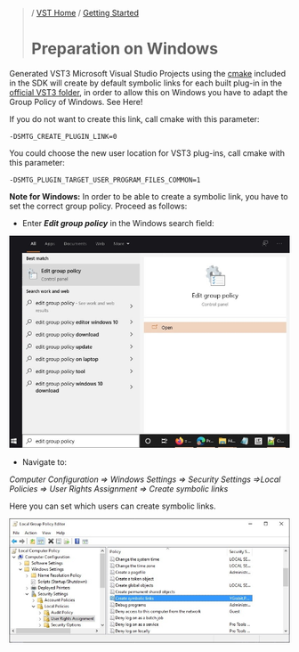 >/ [VST Home](/Index.md) / [Getting Started](../Getting+Started/Index.md)
>
># Preparation on Windows

Generated VST3 Microsoft Visual Studio Projects using the [cmake](https://cmake.org/) included in the SDK will create by default symbolic links for each built plug-in in the [official VST3 folder](../Technical+Documentation/Locations+Format/Plugin+Locations.md), in order to allow this on Windows you have to adapt the Group Policy of Windows. See Here!

If you do not want to create this link, call cmake with this parameter:

    -DSMTG_CREATE_PLUGIN_LINK=0

You could choose the new user location for VST3 plug-ins, call cmake with this parameter:

    -DSMTG_PLUGIN_TARGET_USER_PROGRAM_FILES_COMMON=1

**Note for Windows:** In order to be able to create a symbolic link, you have to set the correct group policy. Proceed as follows:

- Enter ***Edit group policy*** in the Windows search field:

![getting_started_2](/resources/getting_started_2.jpg)

- Navigate to:

*Computer Configuration => Windows Settings => Security Settings =>Local Policies => User Rights Assignment => Create symbolic links*

Here you can set which users can create symbolic links.

![getting_started_3](/resources/getting_started_3.jpg)